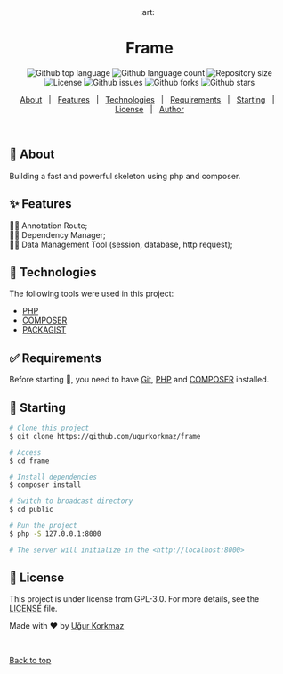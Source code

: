 <div align="center" id="top"> 
  :art:
  &#xa0;
</div>

<h1 align="center">Frame</h1>

<p align="center">
  <img alt="Github top language" src="https://img.shields.io/github/languages/top/ugurkorkmaz/frame?color=56BEB8">

  <img alt="Github language count" src="https://img.shields.io/github/languages/count/ugurkorkmaz/frame?color=56BEB8">

  <img alt="Repository size" src="https://img.shields.io/github/repo-size/ugurkorkmaz/frame?color=56BEB8">

  <img alt="License" src="https://img.shields.io/github/license/ugurkorkmaz/frame?color=56BEB8">

<img alt="Github issues" src="https://img.shields.io/github/issues/ugurkorkmaz/frame?color=56BEB8" />

<img alt="Github forks" src="https://img.shields.io/github/forks/ugurkorkmaz/frame?color=56BEB8" />

<img alt="Github stars" src="https://img.shields.io/github/stars/ugurkorkmaz/frame?color=56BEB8" />
</p>

<!-- Status -->

<!-- <h4 align="center"> 
	🚧  Frame 🚀 Under construction...  🚧
</h4> 

<hr> -->

<p align="center">
  <a href="#dart-about">About</a> &#xa0; | &#xa0; 
  <a href="#sparkles-features">Features</a> &#xa0; | &#xa0;
  <a href="#rocket-technologies">Technologies</a> &#xa0; | &#xa0;
  <a href="#white_check_mark-requirements">Requirements</a> &#xa0; | &#xa0;
  <a href="#checkered_flag-starting">Starting</a> &#xa0; | &#xa0;
  <a href="#memo-license">License</a> &#xa0; | &#xa0;
  <a href="https://github.com/ugurkorkmaz" target="_blank">Author</a>
</p>

<br>

## :dart: About ##

Building a fast and powerful skeleton using php and composer.

## :sparkles: Features ##

:wrench::hammer: Annotation Route;\
:wrench::hammer: Dependency Manager;\
:wrench::hammer: Data Management Tool (session, database, http request);

## :rocket: Technologies ##

The following tools were used in this project:

- [PHP](https://www.php.net/)
- [COMPOSER](https://getcomposer.org/)
- [PACKAGIST](https://packagist.org/)

## :white_check_mark: Requirements ##

Before starting :checkered_flag:, you need to have [Git](https://git-scm.com), [PHP](https://nodejs.org/en/) and [COMPOSER](https://getcomposer.org/) installed.

## :checkered_flag: Starting ##

```bash
# Clone this project
$ git clone https://github.com/ugurkorkmaz/frame

# Access
$ cd frame

# Install dependencies
$ composer install

# Switch to broadcast directory
$ cd public

# Run the project
$ php -S 127.0.0.1:8000

# The server will initialize in the <http://localhost:8000>
```

## :memo: License ##

This project is under license from GPL-3.0. For more details, see the [LICENSE](LICENSE.md) file.


Made with :heart: by <a href="https://github.com/ugurkorkmaz" target="_blank">Uğur Korkmaz</a>

&#xa0;

<a href="#top">Back to top</a>
